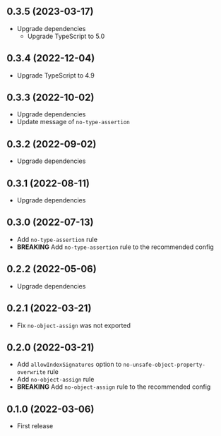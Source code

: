 ## 0.3.5 (2023-03-17)
- Upgrade dependencies
  - Upgrade TypeScript to 5.0

## 0.3.4 (2022-12-04)
- Upgrade TypeScript to 4.9

## 0.3.3 (2022-10-02)
- Upgrade dependencies
- Update message of `no-type-assertion`

## 0.3.2 (2022-09-02)
- Upgrade dependencies

## 0.3.1 (2022-08-11)
- Upgrade dependencies

## 0.3.0 (2022-07-13)
- Add `no-type-assertion` rule
- **BREAKING** Add `no-type-assertion` rule to the recommended config

## 0.2.2 (2022-05-06)
- Upgrade dependencies

## 0.2.1 (2022-03-21)
- Fix `no-object-assign` was not exported

## 0.2.0 (2022-03-21)
- Add `allowIndexSignatures` option to `no-unsafe-object-property-overwrite` rule
- Add `no-object-assign` rule
- **BREAKING** Add `no-object-assign` rule to the recommended config

## 0.1.0 (2022-03-06)
- First release

